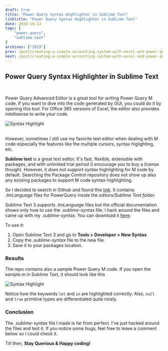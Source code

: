 ```yaml
---
draft: true
title: "Power Query Syntax Highlighter in Sublime Text"
linktitle: "Power Query Syntax Highlighter in Sublime Text"
date: 2019-10-13
tags: [
    "power.query",
    "sublime.text"
]
archives: ["2019"]
prev: /post/creating-a-simple-accounting-system-with-excel-and-power-query-p3/
next: /post/creating-a-simple-accounting-system-with-excel-and-power-query-p4/
---
```



## Power Query Syntax Highlighter in Sublime Text
<br>

Power Query Advanced Editor is a great tool for writing Power Query M code. If you want to dive into the code generated by GUI, you could do it by opening this tool. For Office 365 versions of Excel, the editor also provides intellisense to write your code.

![Syntax Highlight](/img/power_query_syntax_highlighter/advance_editor.png)
<br>
<br>

However, sometimes I still use my favorite text editor when dealing with M code especially the features like the multiple cursors, syntax higlighting, etc.

**Sublime text** is a great text editor. It's fast, flexible, extensible with packages, and with unlimited trial period (I encourage you to buy a license though). However, it does not support syntax highlighting for M code by default. Searching the Package Control repository does not show up also any existing packages to support M code syntax-highlighting.

So I decided to search in Github and found this [link](https://github.com/microsoft/DataConnectors). It contains *.tmLanguage* files for PowerQuery inside the *editors/Sublime Text folder*. 

Sublime Text 3 supports *.tmLanguage* files but the official documentation shows only how to use the *.sublime-syntax* file. I hack around the files and came up with my *.sublime-syntax*. You can download it [here](https://github.com/PowerQueryforAccountants/PowerQuerySublimeSyntax).

To use it:

1. Open Sublime Text 3 and go to **Tools > Developer > New Syntax**. 
2. Copy the *.sublime-syntax* file to the new file.
3. Save it to your packages location.

### Results
The repo contains also a sample Power Query M code. If you open the *sample.m* in Sublime Text, it should look like this

![Syntax Highlight](/img/power_query_syntax_highlighter/syntax.png)

Notice how the keywords `let` and `in` are highlighted correctly. Also, `null` and `true` primitive types are differentiated quite nicely.

### Conclusion
The *.sublime-syntax* file I made is far from perfect. I've just hacked around the files and test it. If you notice some bugs, feel free to leave a comment below so I could check it.

Till then, **Stay Querious & Happy coding!**